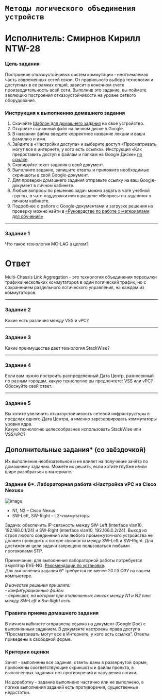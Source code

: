 #  `Методы логического объединения устройств`
# Исполнитель: Смирнов Кирилл NTW-28
### Цель задания

Построение отказоустойчивых систем коммутации - неотъемлемая часть современных сетей связи. От правильного выбора технологии и доступных в ее рамках опций, зависит в конечном счете производительность всей сети. Выполнив это задание, вы поймете эволюцию построения отказоустойчивости на уровне сетвого оборудования.

### Инструкция к выполнению домашнего задания

1. Скачайте [Шаблон для домашнего задания](https://u.netology.ru/backend/uploads/lms/content_assets/file/281/%D0%A1%D0%94%D0%95%D0%9B%D0%90%D0%99%D0%A2%D0%95_%D0%9A%D0%9E%D0%9F%D0%98%D0%AE_-_%D0%A8%D0%B0%D0%B1%D0%BB%D0%BE%D0%BD_%D0%B4%D0%BB%D1%8F_%D0%B4%D0%BE%D0%BC%D0%B0%D1%88%D0%BD%D0%B5%D0%B3%D0%BE_%D0%B7%D0%B0%D0%B4%D0%B0%D0%BD%D0%B8%D1%8F_1.1._%D0%9D%D0%B0%D0%B7%D0%B2%D0%B0%D0%BD%D0%B8%D0%B5_%D0%BB%D0%B5%D0%BA%D1%86%D0%B8%D0%B8_-_%D0%A4%D0%B0%D0%BC%D0%B8%D0%BB%D0%B8%D1%8F_%D0%98%D0%BC%D1%8F.docx) на своё устройство.
2. Откройте скачанный файл на личном диске в Google.
3. В названии файла введите корректное название лекции и ваши фамилию и имя.
4. Зайдите в «Настройки доступа» и выберите доступ «Просматривать могут все в интернете, у кого есть ссылка». Инструкция «Как предоставить доступ к файлам и папкам на Google Диске» [по ссылке](https://support.google.com/docs/answer/2494822?hl=ru&co=GENIE.Platform%3DDesktop).
5. Скопируйте текст задания в свой документ.
6. Выполните задание, запишите ответы и приложите необходимые скриншоты в свой Google-документ.
7. Для проверки домашнего задания отправьте ссылку на ваш Google-документ в личном кабинете.
8. Любые вопросы по решению задач можно задать в чате учебной группы, в чате поддержки или в разделе «Вопросы по заданию» в личном кабинете.
9. Подробнее о работе с Google-документами и загрузке решения на проверку можно найти в [«Руководстве по работе с материалами для обучения»](https://l.netology.ru/instruktsiya-po-materialami-dlya-obucheniya)

------

### Задание 1

Что такое технология MC-LAG в целом?

# Ответ 

Multi-Chassis Link Aggregation - это технология объединения пересылки трафика нескольких коммутаторов в один логический трафик, но с сохранением раздельного логического управления, на каждом из коммутаторов. 

------

### Задание 2

Какие есть различия между VSS и vPC?

------

### Задание 3

Какие преимущества дает технология StackWise?

------

### Задание 4

Если вам нужно построить распределенный Дата Центр, разнесенный по разным городам, какую технологию вы предпочтете: VSS или vPC?  
Обоснуйте свой ответ.

------

### Задание 5

Вы хотите увеличить отказоустойчивость сетевой инфраструктуры в пределах одного Дата Центра, а именно зарезервировать коммутаторы уровня ядра.  
Какую технологию целесообразнее использовать StackWise или VSS/vPC?

## Дополнительные задания* (со звёздочкой)

Их выполнение необязательное и не влияет на получение зачёта по домашнему заданию. Можете их решить, если хотите глубже и/или шире разобраться в материале.

### Задание 6*. Лабораторная работа «Настройка vPC на Cisco Nexus»

![image](https://user-images.githubusercontent.com/77622076/231136213-f3c30f14-4f0b-4b9d-81b0-000a2a671270.png)


- N1, N2  – Cisco Nexus
- SW-Left, SW-Right – L3-коммутаторы

Задача: обеспечить IP-связность между SW-Left (interface vlan10, 192.168.0.1/24) и SW-Right (interface vlan10, 192.168.0.2/24). Выход из строя любого соединения или любого промежуточного устройства не должен приводить к потере связности между SW-Left и SW-Right. 
Для достижения цели задачи запрещено пользоваться любыми протоколами STP.

Примечание: для выполнения лабораторной работы потребуется эмулятор EVE-NG. [Рекомендации по установке](https://github.com/netology-code/ntw-materials/blob/main/EVE-NG.md).   
Для выполнения задания 6* требуется не менее 20 Гб ОЗУ на  вашем компьютере.

*В качестве решения пришлите:*   
*- конфигурационные файлы*   
*- скриншот, на котором при отключенных линках между N1 и N2 пинг между SW-Left и Sw-Right есть*   

### Правила приема домашнего задания

В личном кабинете отправлена ссылка на документ (Google Doc) с выполненным заданием. В документе настроены права доступа “Просматривать могут все в Интернете, у кого есть ссылка”. Ответы приведены в свободной форме.

### Критерии оценки

Зачет - выполнены все задания, ответы даны в развернутой форме, приложены соответствующие скриншоты и файлы проекта, в выполненных заданиях нет противоречий и нарушения логики.

На доработку - задание выполнено частично или не выполнено, в логике выполнения заданий есть противоречия, существенные недостатки.
